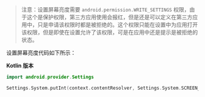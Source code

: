 >   注意：设置屏幕亮度需要 `android.permission.WRITE_SETTINGS` 权限，由于这个是保护权限，第三方应用使用会报红，但是还是可以定义在第三方应用中，只是申请该权限时都是被拒绝的。这个权限只能在设置中为应用打开该权限，但是即使在设置允许了该权限，可是在应用中还是提示是被拒绝的状态。

设置屏幕亮度代码如下所示：

**Kotlin 版本**

```kotlin
import android.provider.Settings

Settings.System.putInt(context.contentResolver, Settings.System.SCREEN_BRIGHTNESS, 255)
```

